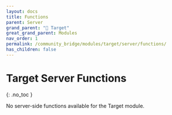 ```yaml
---
layout: docs
title: Functions
parent: Server
grand_parent: "🎯 Target"
great_grand_parent: Modules
nav_order: 1
permalink: /community_bridge/modules/target/server/functions/
has_children: false
---
```


# Target Server Functions
{: .no_toc }

No server-side functions available for the Target module.
